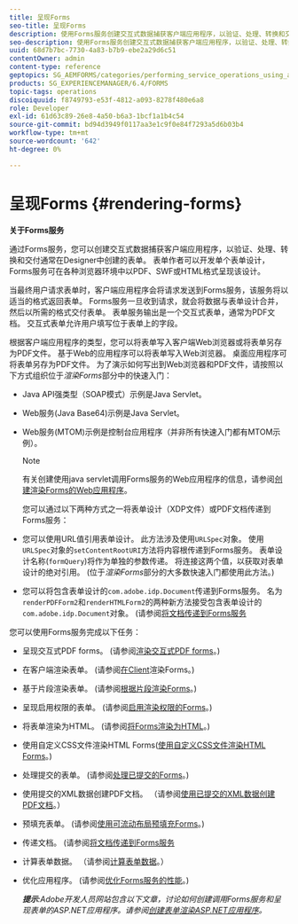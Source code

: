 ```yaml
---
title: 呈现Forms
seo-title: 呈现Forms
description: 使用Forms服务创建交互式数据捕获客户端应用程序，以验证、处理、转换和交付通常在Designer中创建的表单。 表单作者可以开发单个表单设计，Forms服务可在各种浏览器环境中以PDF、SWF或HTML格式呈现该设计。
seo-description: 使用Forms服务创建交互式数据捕获客户端应用程序，以验证、处理、转换和交付通常在Designer中创建的表单。 表单作者可以开发单个表单设计，Forms服务可在各种浏览器环境中以PDF、SWF或HTML格式呈现该设计。
uuid: 68d7b7bc-7730-4a83-b7b9-ebe2a29d6c51
contentOwner: admin
content-type: reference
geptopics: SG_AEMFORMS/categories/performing_service_operations_using_apis
products: SG_EXPERIENCEMANAGER/6.4/FORMS
topic-tags: operations
discoiquuid: f8749793-e53f-4812-a093-8278f480e6a8
role: Developer
exl-id: 61d63c89-26e8-4a50-b6a3-1bcf1a1b4c54
source-git-commit: bd94d3949f0117aa3e1c9f0e84f7293a5d6b03b4
workflow-type: tm+mt
source-wordcount: '642'
ht-degree: 0%

---
```


# 呈现Forms {#rendering-forms}

**关于Forms服务**

通过Forms服务，您可以创建交互式数据捕获客户端应用程序，以验证、处理、转换和交付通常在Designer中创建的表单。 表单作者可以开发单个表单设计，Forms服务可在各种浏览器环境中以PDF、SWF或HTML格式呈现该设计。

当最终用户请求表单时，客户端应用程序会将请求发送到Forms服务，该服务将以适当的格式返回表单。 Forms服务一旦收到请求，就会将数据与表单设计合并，然后以所需的格式交付表单。 表单服务输出是一个交互式表单，通常为PDF文档。 交互式表单允许用户填写位于表单上的字段。

根据客户端应用程序的类型，您可以将表单写入客户端Web浏览器或将表单另存为PDF文件。 基于Web的应用程序可以将表单写入Web浏览器。 桌面应用程序可将表单另存为PDF文件。 为了演示如何写出到Web浏览器和PDF文件，请按照以下方式组织位于&#x200B;*渲染Forms*&#x200B;部分中的快速入门：

* Java API强类型（SOAP模式）示例是Java Servlet。
* Web服务(Java Base64)示例是Java Servlet。
* Web服务(MTOM)示例是控制台应用程序（并非所有快速入门都有MTOM示例）。

   >[!NOTE]
   >
   >有关创建使用java servlet调用Forms服务的Web应用程序的信息，请参阅[创建渲染Forms的Web应用程序](/help/forms/developing/creating-web-applications-renders-forms.md)。

   您可以通过以下两种方式之一将表单设计（XDP文件）或PDF文档传递到Forms服务：

* 您可以使用URL值引用表单设计。 此方法涉及使用`URLSpec`对象。 使用`URLSpec`对象的`setContentRootURI`方法将内容根传递到Forms服务。 表单设计名称(`formQuery`)将作为单独的参数传递。 将连接这两个值，以获取对表单设计的绝对引用。 (位于&#x200B;*渲染Forms*&#x200B;部分的大多数快速入门都使用此方法。)
* 您可以将包含表单设计的`com.adobe.idp.Document`传递到Forms服务。 名为`renderPDFForm2`和`renderHTMLForm2`的两种新方法接受包含表单设计的`com.adobe.idp.Document`对象。 (请参阅[将文档传递到Forms服务](/help/forms/developing/passing-documents-forms-service.md)

您可以使用Forms服务完成以下任务：

* 呈现交互式PDF forms。 (请参阅[渲染交互式PDF forms](/help/forms/developing/rendering-interactive-pdf-forms.md)。)
* 在客户端渲染表单。 (请参阅[在Client](/help/forms/developing/rendering-forms-client.md)渲染Forms。)
* 基于片段渲染表单。 (请参阅[根据片段渲染Forms](/help/forms/developing/rendering-forms-based-fragments.md)。)
* 呈现启用权限的表单。 (请参阅[启用渲染权限的Forms](/help/forms/developing/rendering-rights-enabled-forms.md)。)
* 将表单渲染为HTML。 (请参阅[将Forms渲染为HTML](/help/forms/developing/rendering-forms-html.md)。)
* 使用自定义CSS文件渲染HTML Forms([使用自定义CSS文件渲染HTML Forms](/help/forms/developing/rendering-html-forms-using-custom.md)。)
* 处理提交的表单。 (请参阅[处理已提交的Forms](/help/forms/developing/handling-submitted-forms.md)。)
* 使用提交的XML数据创建PDF文档。 （请参阅[使用已提交的XML数据创建PDF文档](/help/forms/developing/creating-pdf-documents-submitted-xml.md)。）
* 预填充表单。 (请参阅[使用可流动布局预填充Forms](/help/forms/developing/prepopulating-forms-flowable-layouts.md)。)
* 传递文档。 (请参阅[将文档传递到Forms服务](/help/forms/developing/passing-documents-forms-service.md)
* 计算表单数据。 （请参阅[计算表单数据](/help/forms/developing/calculating-form-data.md)。）
* 优化应用程序。 (请参阅[优化Forms服务的性能](/help/forms/developing/optimizing-performance-forms-service.md)。)

   ***提示&#x200B;**:Adobe开发人员网站包含以下文章，讨论如何创建调用Forms服务和呈现表单的ASP.NET应用程序。请参阅[创建表单渲染ASP.NET应用程序](https://www.adobe.com/devnet/livecycle/articles/asp_net.html)。*
